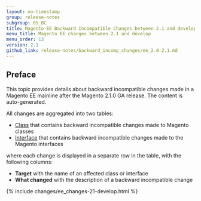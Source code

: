 ```yaml
---
layout: no-timestamp
group: release-notes
subgroup: 05_BC
title: Magento EE Backward Incompatible Changes between 2.1 and develop branches
menu_title: Magento EE changes between 2.1 and develop
menu_order: 13
version: 2.1
github_link: release-notes/backward_incomp_changes/ee_2.0-2.1.md
---
```


## Preface

This topic provides details about backward incompatible changes made in a Magento EE mainline after the Magento 2.1.0 GA release. The content is auto-generated.

All changes are aggregated into two tables:

- [Class][] that contains backward incompatible changes made to Magento classes
- [Interface][] that contains backward incompatible changes made to the Magento interfaces

where each change is displayed in a separate row in the table, with the following columns:

- **Target** with the name of an affected class or interface
- **What changed** with the description of a backward incompatible change

{% include changes/ee_changes-21-develop.html %}

<!-- LINK DEFINITIONS -->

[Class]: #class
[Interface]: #interface
